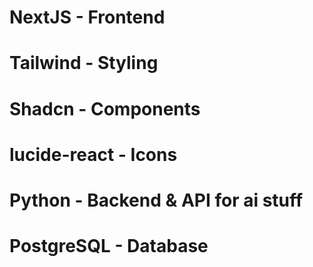 # NextJS - Frontend
# Tailwind - Styling
# Shadcn - Components
# lucide-react - Icons
# Python - Backend & API for ai stuff
# PostgreSQL - Database